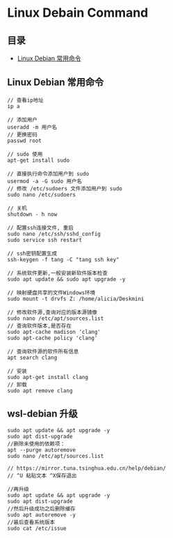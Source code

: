 # Linux Debain Command

## 目录
- [Linux Debian 常用命令](#linux-debian-常用命令)


## Linux Debian 常用命令
```
// 查看ip地址
ip a

// 添加用户
useradd -m 用户名
// 更换密码
passwd root

// sudo 使用
apt-get install sudo

// 直接执行命令添加用户到 sudo
usermod -a -G sudo 用户名
// 修改 /etc/sudoers 文件添加用户到 sudo
sudo nano /etc/sudoers

// 关机
shutdown - h now

// 配置ssh连接文件, 重启
sudo nano /etc/ssh/sshd_config
sudo service ssh restart

// ssh密钥配置生成
ssh-keygen -f tang -C "tang ssh key"

// 系统软件更新,一般安装新软件版本检查
sudo apt update && sudo apt upgrade -y

// 映射硬盘共享的文件Windows环境
sudo mount -t drvfs Z: /home/alicia/Deskmini

// 修改软件源,查询对应的版本源镜像
sudo nano /etc/apt/sources.list
// 查询软件版本,是否存在
sudo apt-cache madison 'clang'
sudo apt-cache policy 'clang'

// 查询软件源的软件所有信息
apt search clang

// 安装
sudo apt-get install clang
// 卸载
sudo apt remove clang

```

## wsl-debian 升级

    sudo apt update && apt upgrade -y
    sudo apt dist-upgrade
    //删除未使用的依赖项：
    apt --purge autoremove
    sudo nano /etc/apt/sources.list

    // https://mirror.tuna.tsinghua.edu.cn/help/debian/
    // ^U 粘贴文本 ^X保存退出

    //再升级
    sudo apt update && apt upgrade -y
    sudo apt dist-upgrade
    //然后升级成功之后删除缓存
    sudo apt autoremove -y
    //最后查看系统版本
    sudo cat /etc/issue